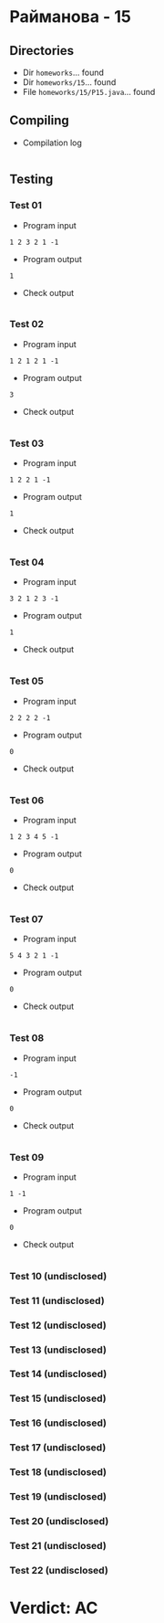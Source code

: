 # Райманова - 15
## Directories
- Dir `homeworks`... found
- Dir `homeworks/15`... found
- File `homeworks/15/P15.java`... found
## Compiling
- Compilation log
```

```
## Testing
### Test 01
- Program input
```
1 2 3 2 1 -1

```
- Program output
```
1

```
- Check output
```

```
### Test 02
- Program input
```
1 2 1 2 1 -1

```
- Program output
```
3

```
- Check output
```

```
### Test 03
- Program input
```
1 2 2 1 -1

```
- Program output
```
1

```
- Check output
```

```
### Test 04
- Program input
```
3 2 1 2 3 -1

```
- Program output
```
1

```
- Check output
```

```
### Test 05
- Program input
```
2 2 2 2 -1

```
- Program output
```
0

```
- Check output
```

```
### Test 06
- Program input
```
1 2 3 4 5 -1

```
- Program output
```
0

```
- Check output
```

```
### Test 07
- Program input
```
5 4 3 2 1 -1

```
- Program output
```
0

```
- Check output
```

```
### Test 08
- Program input
```
-1

```
- Program output
```
0

```
- Check output
```

```
### Test 09
- Program input
```
1 -1

```
- Program output
```
0

```
- Check output
```

```
### Test 10 (undisclosed)
### Test 11 (undisclosed)
### Test 12 (undisclosed)
### Test 13 (undisclosed)
### Test 14 (undisclosed)
### Test 15 (undisclosed)
### Test 16 (undisclosed)
### Test 17 (undisclosed)
### Test 18 (undisclosed)
### Test 19 (undisclosed)
### Test 20 (undisclosed)
### Test 21 (undisclosed)
### Test 22 (undisclosed)
# Verdict: AC
